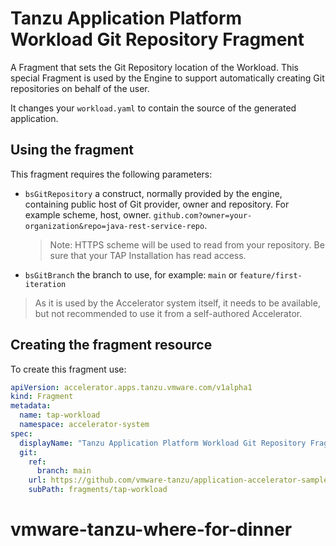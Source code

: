 # Tanzu Application Platform Workload Git Repository Fragment

A Fragment that sets the Git Repository location of the Workload. This special Fragment is used by the Engine to support automatically creating
Git repositories on behalf of the user.

It changes your `workload.yaml` to contain the source of the generated application.

## Using the fragment

This fragment requires the following parameters:
- `bsGitRepository`
  a construct, normally provided by the engine, containing public host of Git provider, owner and repository. For example scheme, host, owner.
  `github.com?owner=your-organization&repo=java-rest-service-repo`.
  > Note: HTTPS scheme will be used to read from your repository. Be sure that your TAP Installation has read access.
- `bsGitBranch`
  the branch to use, for example: `main` or `feature/first-iteration`

> As it is used by the Accelerator system itself, it needs to be available, but not recommended to use it from a self-authored Accelerator. 

## Creating the fragment resource

To create this fragment use:

```yaml
apiVersion: accelerator.apps.tanzu.vmware.com/v1alpha1
kind: Fragment
metadata:
  name: tap-workload
  namespace: accelerator-system
spec:
  displayName: "Tanzu Application Platform Workload Git Repository Fragment"
  git:
    ref:
      branch: main
    url: https://github.com/vmware-tanzu/application-accelerator-samples.git
    subPath: fragments/tap-workload
```
# vmware-tanzu-where-for-dinner
